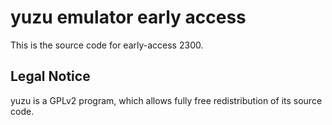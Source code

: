 yuzu emulator early access
=============

This is the source code for early-access 2300.

## Legal Notice

yuzu is a GPLv2 program, which allows fully free redistribution of its source code.